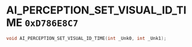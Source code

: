 # AI_PERCEPTION_SET_VISUAL_ID_TIME `0xD786E8C7`

```cpp
void AI_PERCEPTION_SET_VISUAL_ID_TIME(int _Unk0, int _Unk1);
```